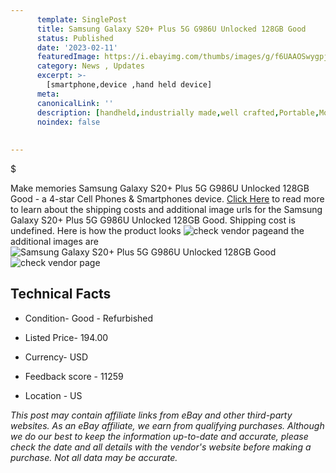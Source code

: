 ```yaml
---
      template: SinglePost
      title: Samsung Galaxy S20+ Plus 5G G986U Unlocked 128GB Good
      status: Published
      date: '2023-02-11'
      featuredImage: https://i.ebayimg.com/thumbs/images/g/f6UAAOSwygpjRfaR/s-l225.jpg
      category: News , Updates
      excerpt: >-
        [smartphone,device ,hand held device]
      meta:
      canonicalLink: ''
      description: [handheld,industrially made,well crafted,Portable,Mobile,Compact,Convenient,Lightweight,Maneuverable,Man-portable,Miniature,Carriable,Hand-held,Light,Holdable,Transportable,Mobile device,Pocket-sized,On-the-go,Wireless,Cordless,Compact size,Convenient size, smartphone,device ,hand held device]
      noindex: false
      
        
---
```

$

Make memories Samsung Galaxy S20+ Plus 5G G986U Unlocked 128GB Good - a 4-star Cell Phones & Smartphones device. [Click Here](https://www.ebay.com/itm/334582856454?hash=item4de6b13b06%3Ag%3Af6UAAOSwygpjRfaR&mkevt=1&mkcid=1&mkrid=711-53200-19255-0&campid=%253CePNCampaignId%253E&customid=%253CreferenceId%253E&toolid=10049) to read more to learn about the shipping costs and additional image urls for the Samsung Galaxy S20+ Plus 5G G986U Unlocked 128GB Good. Shipping cost is undefined. Here is how the product looks ![check vendor page](https://i.ebayimg.com/thumbs/images/g/f6UAAOSwygpjRfaR/s-l225.jpg)and the additional images are![Samsung Galaxy S20+ Plus 5G G986U Unlocked 128GB Good](https://i.ebayimg.com/images/g/f6UAAOSwygpjRfaR/s-l1200.jpg)![check vendor page](https://origin-galleryplus.ebayimg.com/ws/web/334582856454_2_0_1/225x225.jpg,https://origin-galleryplus.ebayimg.com/ws/web/334582856454_3_0_1/225x225.jpg,https://origin-galleryplus.ebayimg.com/ws/web/334582856454_4_0_1/225x225.jpg,https://origin-galleryplus.ebayimg.com/ws/web/334582856454_5_0_1/225x225.jpg,https://origin-galleryplus.ebayimg.com/ws/web/334582856454_6_0_1/225x225.jpg,https://origin-galleryplus.ebayimg.com/ws/web/334582856454_7_0_1/225x225.jpg,https://origin-galleryplus.ebayimg.com/ws/web/334582856454_8_0_1/225x225.jpg)



 ## Technical Facts 



     
      

 - Condition- Good - Refurbished 


      

 - Listed Price- 194.00 


      

 - Currency- USD 


      

 - Feedback score - 11259 


      

 - Location - US 


      
      

 *_This post may contain affiliate links from eBay and other third-party websites. As an eBay affiliate, we earn from qualifying purchases. Although we do our best to keep the information up-to-date and accurate, please check the date and all details with the vendor's website before making a purchase. Not all data may be accurate._*






